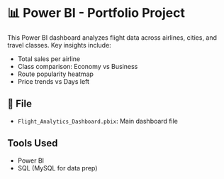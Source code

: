 # 📊 Power BI - Portfolio Project
This Power BI dashboard analyzes flight data across airlines, cities, and travel classes. Key insights include:

- Total sales per airline
- Class comparison: Economy vs Business
- Route popularity heatmap
- Price trends vs Days left

## 📁 File
- `Flight_Analytics_Dashboard.pbix`: Main dashboard file

## Tools Used
- Power BI
- SQL (MySQL for data prep)



